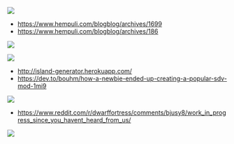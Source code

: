 ![](https://i.pinimg.com/564x/e1/f6/7c/e1f67cb5d9b97f4cb07723ec964e5818.jpg)

- https://www.hempuli.com/blogblog/archives/1699
- https://www.hempuli.com/blogblog/archives/186

![](http://www.hempuli.com/blogblog/wp-content/uploads/2010/08/city.png)

![](https://pbs.twimg.com/media/DZ0ZU-JVAAAZhQP?format=jpg&name=large)

- http://island-generator.herokuapp.com/
- https://dev.to/bouhm/how-a-newbie-ended-up-creating-a-popular-sdv-mod-1mi9

![](https://i.redd.it/sdvdbhmf3iz21.png)

- https://www.reddit.com/r/dwarffortress/comments/bjusy8/work_in_progress_since_you_havent_heard_from_us/

![](https://i.redd.it/jtayt6wkssv21.png)